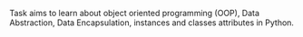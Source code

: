 Task aims to learn about object oriented programming (OOP), Data Abstraction, Data Encapsulation, instances and classes attributes in Python.
